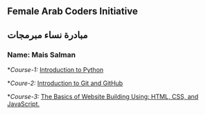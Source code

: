 ## Female Arab Coders Initiative
## مبادرة نساء مبرمجات

### Name: Mais Salman

*_Course-1:_
    [Introduction to Python](https://www.udemy.com/course/introduction-to-python)

    
*_Coure-2:_
    [Introduction to Git and GitHub](https://www.udemy.com/course/introduction-to-git-and-github)
    
*_Course-3:_
    [The Basics of Website Building Using: HTML, CSS, and JavaScript.](https://www.udemy.com/course/html-css-javascript-arabic)
